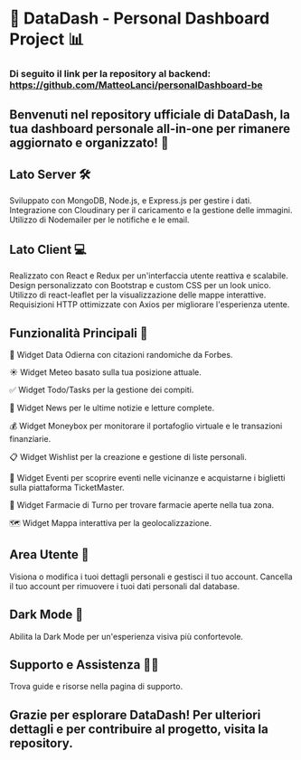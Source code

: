 # 🚀 DataDash - Personal Dashboard Project 📊

### Di seguito il link per la repository al backend: https://github.com/MatteoLanci/personalDashboard-be

## Benvenuti nel repository ufficiale di DataDash, la tua dashboard personale all-in-one per rimanere aggiornato e organizzato! 📅

## Lato Server 🛠️
Sviluppato con MongoDB, Node.js, e Express.js per gestire i dati.
Integrazione con Cloudinary per il caricamento e la gestione delle immagini.
Utilizzo di Nodemailer per le notifiche e le email.

## Lato Client 💻
Realizzato con React e Redux per un'interfaccia utente reattiva e scalabile.
Design personalizzato con Bootstrap e custom CSS per un look unico.
Utilizzo di react-leaflet per la visualizzazione delle mappe interattive.
Requisizioni HTTP ottimizzate con Axios per migliorare l'esperienza utente.

## Funzionalità Principali 📌
📅 Widget Data Odierna con citazioni randomiche da Forbes.

☀️ Widget Meteo basato sulla tua posizione attuale.

✅ Widget Todo/Tasks per la gestione dei compiti.

📰 Widget News per le ultime notizie e letture complete.

💰 Widget Moneybox per monitorare il portafoglio virtuale e le transazioni finanziarie.

📋 Widget Wishlist per la creazione e gestione di liste personali.

🎫 Widget Eventi per scoprire eventi nelle vicinanze e acquistarne i biglietti sulla piattaforma TicketMaster.

💊 Widget Farmacie di Turno per trovare farmacie aperte nella tua zona.

🗺️ Widget Mappa interattiva per la geolocalizzazione.

## Area Utente 🔐
Visiona o modifica i tuoi dettagli personali e gestisci il tuo account.
Cancella il tuo account per rimuovere i tuoi dati personali dal database.

## Dark Mode 🌙
Abilita la Dark Mode per un'esperienza visiva più confortevole.

## Supporto e Assistenza 🙋‍♂️
Trova guide e risorse nella pagina di supporto.


## Grazie per esplorare DataDash! Per ulteriori dettagli e per contribuire al progetto, visita la repository.

